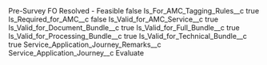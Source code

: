 <?xml version="1.0" encoding="UTF-8"?>
<CustomMetadata xmlns="http://soap.sforce.com/2006/04/metadata" xmlns:xsi="http://www.w3.org/2001/XMLSchema-instance" xmlns:xsd="http://www.w3.org/2001/XMLSchema">
    <label>Pre-Survey FO Resolved - Feasible</label>
    <protected>false</protected>
    <values>
        <field>Is_For_AMC_Tagging_Rules__c</field>
        <value xsi:type="xsd:boolean">true</value>
    </values>
    <values>
        <field>Is_Required_for_AMC__c</field>
        <value xsi:type="xsd:boolean">false</value>
    </values>
    <values>
        <field>Is_Valid_for_AMC_Service__c</field>
        <value xsi:type="xsd:boolean">true</value>
    </values>
    <values>
        <field>Is_Valid_for_Document_Bundle__c</field>
        <value xsi:type="xsd:boolean">true</value>
    </values>
    <values>
        <field>Is_Valid_for_Full_Bundle__c</field>
        <value xsi:type="xsd:boolean">true</value>
    </values>
    <values>
        <field>Is_Valid_for_Processing_Bundle__c</field>
        <value xsi:type="xsd:boolean">true</value>
    </values>
    <values>
        <field>Is_Valid_for_Technical_Bundle__c</field>
        <value xsi:type="xsd:boolean">true</value>
    </values>
    <values>
        <field>Service_Application_Journey_Remarks__c</field>
        <value xsi:nil="true"/>
    </values>
    <values>
        <field>Service_Application_Journey__c</field>
        <value xsi:type="xsd:string">Evaluate</value>
    </values>
</CustomMetadata>
